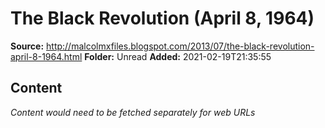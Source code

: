 # The Black Revolution (April 8, 1964)

**Source:** http://malcolmxfiles.blogspot.com/2013/07/the-black-revolution-april-8-1964.html
**Folder:** Unread
**Added:** 2021-02-19T21:35:55




## Content
*Content would need to be fetched separately for web URLs*

